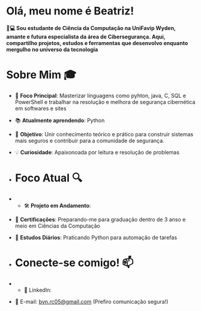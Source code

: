 # **Olá, meu nome é Beatriz!**
**👩💻 Sou estudante de Ciência da Computação na UniFavip Wyden, amante e futura especialista da área de Cibersegurança. Aqui, compartilho projetos, estudos e ferramentas que desenvolvo enquanto mergulho no universo da tecnologia**

# **Sobre Mim 🎓**
- 🔐 **Foco Principal**: Masterizar linguagens como pyhton, java, C, SQL e PowerShell e trabalhar na resolução e melhora de segurança cibernética em softwares e sites
- 📚 **Atualmente aprendendo**: Python  
- 🎯 **Objetivo**: Unir conhecimento teórico e prático para construir sistemas mais seguros e contribuir para a comunidade de segurança.  
- 💡 **Curiosidade**: Apaixonoada por leitura e resolução de problemas

- # **Foco Atual 🔍**
- - 🛠️ **Projeto em Andamento**:  
- 📜 **Certificações**: Preparando-me para graduação dentro de 3 anso e meio em Ciências da Computação 
- 🌱 **Estudos Diários**: Praticando Python para automação de tarefas

- # **Conecte-se comigo! 📫**
- - 💼 LinkedIn: 
- 📧 E-mail: bvn.rc05@gmail.com (Prefiro comunicação segura!)  
